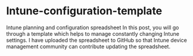# Intune-configuration-template
Intune planning and configuration spreadsheet
In this post, you will go through a template which helps to manage constantly changing Intune settings. I have uploaded the spreadsheet to GitHub so that Intune device management community can contribute updating the spreadsheet. 

